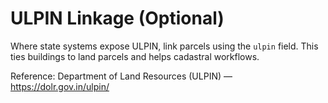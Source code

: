 # ULPIN Linkage (Optional)

Where state systems expose ULPIN, link parcels using the `ulpin` field. This ties buildings to land parcels and helps cadastral workflows.

Reference: Department of Land Resources (ULPIN) — https://dolr.gov.in/ulpin/
